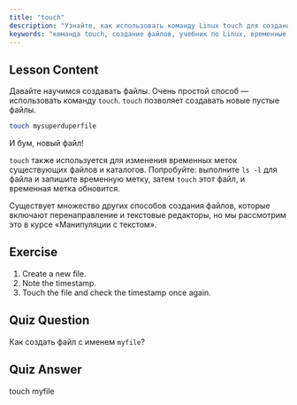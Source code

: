 ```yaml
---
title: "touch"
description: "Узнайте, как использовать команду Linux touch для создания новых файлов и обновления временных меток. Это руководство для начинающих поможет вам понять управление файлами."
keywords: "команда touch, создание файлов, учебник по Linux, временные метки файлов, Linux для начинающих, руководство по Linux, основные команды"
---
```


## Lesson Content

Давайте научимся создавать файлы. Очень простой способ — использовать команду `touch`. `touch` позволяет создавать новые пустые файлы.

```bash
touch mysuperduperfile
```

И бум, новый файл!

`touch` также используется для изменения временных меток существующих файлов и каталогов. Попробуйте: выполните `ls -l` для файла и запишите временную метку, затем `touch` этот файл, и временная метка обновится.

Существует множество других способов создания файлов, которые включают перенаправление и текстовые редакторы, но мы рассмотрим это в курсе «Манипуляции с текстом».

## Exercise

1. Create a new file.
2. Note the timestamp.
3. Touch the file and check the timestamp once again.

## Quiz Question

Как создать файл с именем `myfile`?

## Quiz Answer

touch myfile
